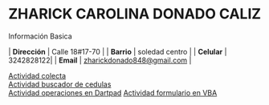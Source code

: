 # ZHARICK CAROLINA DONADO CALIZ
Información Basica

| **Dirección** | Calle 18#17-70 |
| **Barrio** | soledad centro |
| **Celular** | 3242828122|
| **Email** | zharickdonado848@gmail.com |

[Actividad colecta](ejercicio.md)  
[Actividad buscador de cedulas](buscarcedulas.md)  
[Actividad operaciones en Dartpad](operaciones.md)
[Actividad formulario en VBA](Ejercicio_formulario.md)
